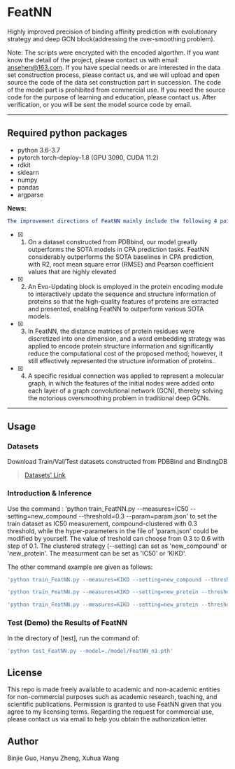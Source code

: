 # FeatNN
Highly improved precision of binding affinity prediction with evolutionary strategy and deep GCN block(addressing the over-smoothing problem).

Note: The scripts were encrypted with the encoded algorthm. If you want know the detail of the project, please contact us with email: ansehen@163.com. If you have special needs or are interested in the data set construction process, please contact us, and we will upload and open source the code of the data set construction part in succession. The code of the model part is prohibited from commercial use. If you need the source code for the purpose of learning and education, please contact us. After verification, or you will be sent the model source code by email.
___  

## Required python packages
- python 3.6-3.7
- pytorch torch-deploy-1.8 (GPU 3090, CUDA 11.2)
- rdkit
- sklearn
- numpy
- pandas
- argparse


**News:**    
```yaml
The improvement directions of FeatNN mainly include the following 4 points:  
```  
- [x] 1. On a dataset constructed from PDBbind, our model greatly outperforms the SOTA models in CPA prediction tasks. FeatNN considerably outperforms the SOTA baselines in CPA prediction, with R2, root mean square error (RMSE) and Pearson coefficient values that are highly elevated  
- [x] 2. An Evo-Updating block is employed in the protein encoding module to interactively update the sequence and structure information of proteins so that the high-quality features of proteins are extracted and presented, enabling FeatNN to outperform various SOTA models.  
- [x] 3. In FeatNN, the distance matrices of protein residues were discretized into one dimension, and a word embedding strategy was applied to encode protein structure information and significantly reduce the computational cost of the proposed method; however, it still effectively represented the structure information of proteins..  
- [x] 4. A specific residual connection was applied to represent a molecular graph, in which the features of the initial nodes were added onto each layer of a graph convolutional network (GCN), thereby solving the notorious oversmoothing problem in traditional deep GCNs.  

------

## Usage 
### Datasets
Download Train/Val/Test datasets constructed from PDBBind and BindingDB  
  > [Datasets' Link](https://www.terabox.com/sharing/link?surl=_7iLdiJ7TvmtAGxJ2rKSmQ)

### Introduction & Inference

Use the command : 'python train_FeatNN.py --measures=IC50 --setting=new_compound --threshold=0.3 --param=param.json' to set the train dataset as IC50 measurement, compound-clustered with 0.3 threshold, while the hyper-parameters in the file of 'param.json' could be modified by yourself. The value of treshold can choose from 0.3 to 0.6 with step of 0.1. The clustered strategy (--setting) can set as 'new_compound' or 'new_protein'. The measurment can be set as 'IC50' or 'KIKD'.


The other command example are given as follows:
```yaml
'python train_FeatNN.py --measures=KIKD --setting=new_compound --threshold=0.3 --param=param.json'

'python train_FeatNN.py --measures=KIKD --setting=new_protein --threshold=0.3 --param=param.json'

'python train_FeatNN.py --measures=KIKD --setting=new_protein --threshold=0.6 --param=param.json'
```  
### Test (Demo) the Results of FeatNN
In the directory of [test], run the command of:
```yaml
'python test_FeatNN.py --model=./model/FeatNN_n1.pth'
```  
## License  
This repo is made freely available to academic and non-academic entities for non-commercial purposes such as academic research, teaching, and scientific publications. Permission is granted to use FeatNN given that you agree to my licensing terms. Regarding the request for commercial use, please contact us via email to help you obtain the authorization letter.  

## Author  
Binjie Guo, Hanyu Zheng, Xuhua Wang
